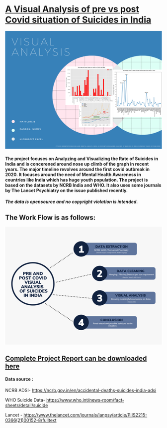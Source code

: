 # [A Visual Analysis of pre vs post Covid situation of Suicides in India](https://github.com/python-noobtopro/suicide_and_mental_health_india/blob/df387b6d7e33d0607f4b159f7331c5a8582d9de7/Master%20(Compiled)/Pre_vs_post_Covid_Suicide_Analysis_India.ipynb)
![alt text](https://github.com/python-noobtopro/suicide_and_mental_health_india/blob/df387b6d7e33d0607f4b159f7331c5a8582d9de7/png%20data/end.png)

#### The project focuses on Analyzing and Visualizing the Rate of Suicides in India and is concerened around nose up climb of the graph in recent years. The major timeline revolves around the first covid outbreak in 2020. It focuses around the need of Mental Health Awareness in countries like India which has huge youth population. The project is based on the datasets by NCRB India and WHO. It also uses some journals by The Lancet Psychiatry on the issue published recently.
##### The data is opensource and no copyright violation is intended.

## The Work Flow is as follows:
![alt text](https://github.com/python-noobtopro/suicide_and_mental_health_india/blob/df387b6d7e33d0607f4b159f7331c5a8582d9de7/png%20data/flow.png)
## [Complete Project Report can be downloaded here](https://github.com/python-noobtopro/suicide_and_mental_health_india/blob/df387b6d7e33d0607f4b159f7331c5a8582d9de7/Project%20Report/(Project%20Repot)%20Pre_vs_post_Covid_Suicide_Analysis_India.pdf)
#### Data source :
NCRB ADSI- https://ncrb.gov.in/en/accidental-deaths-suicides-india-adsi

WHO Suicide Data- https://www.who.int/news-room/fact-sheets/detail/suicide

Lancet - https://www.thelancet.com/journals/lanpsy/article/PIIS2215-0366(21)00152-8/fulltext
